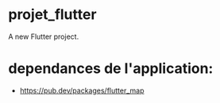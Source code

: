 # projet_flutter

A new Flutter project.

# dependances de l'application: 
- https://pub.dev/packages/flutter_map
